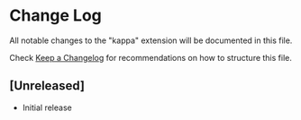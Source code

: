 # Change Log

All notable changes to the "kappa" extension will be documented in this file.

Check [Keep a Changelog](http://keepachangelog.com/) for recommendations on how to structure this file.

## [Unreleased]

- Initial release
